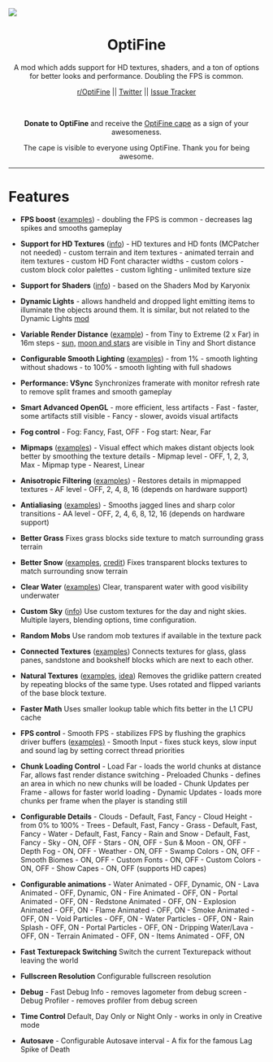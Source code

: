 ![](https://raw.githubusercontent.com/frogweezer/optifine/.GITHUB/ASSETS/OptiFine.png)

<div align="center">
  <h1>OptiFine</h1>

  A mod which adds support for HD textures, shaders, and a ton of options for better looks and performance. Doubling the FPS is common.

  [r/OptiFine](https://www.minecraftforum.net/linkout?remoteUrl=https%253a%252f%252fwww.reddit.com%252fr%252fOptifine%252f") || [Twitter](https://twitter.com/sp614x) || [Issue Tracker](https://github.com/sp614x/optifine/issues)

  <br>

  **Donate to OptiFine** and receive the [OptiFine cape](http://i.imgur.com/zXIkv.png) as a sign of your awesomeness.

  The cape is visible to everyone using OptiFine. Thank you for being awesome.
</div>

---

# Features

* **FPS boost** ([examples](http://imgur.com/a/4NhyN#0)) - doubling the FPS is common - decreases lag spikes and smooths gameplay

* **Support for HD Textures** (<a href="" target="">info</a>) - HD textures and HD fonts (MCPatcher not needed) - custom terrain and item textures - animated terrain and item textures - custom HD Font character widths - custom colors - custom block color palettes - custom lighting - unlimited texture size

* **Support for Shaders** ([info](http://www.minecraftforum.net/forums/mapping-and-modding/minecraft-mods/1286604-shaders-mod-updated-by-karyonix)) - based on the Shaders Mod by Karyonix

* **Dynamic Lights** - allows handheld and dropped light emitting items to illuminate the objects around them. It is similar, but not related to the Dynamic Lights [mod](http://www.minecraftforum.net/forums/mapping-and-modding/minecraft-mods/1272478-dynamic-lights)

* **Variable Render Distance** ([example](http://i.imgur.com/qT3P3.png)) - from Tiny to Extreme (2 x Far) in 16m steps - [sun,](http://i.imgur.com/WZCmN.png) [moon and stars](http://i.imgur.com/z9hBK.png) are visible in Tiny and Short distance

* **Configurable Smooth Lighting** ([examples](http://imgur.com/a/q89Qb#0)) - from 1% - smooth lighting without shadows - to 100% - smooth lighting with full shadows

* **Performance: VSync** Synchronizes framerate with monitor refresh rate to remove split frames and smooth gameplay

* **Smart Advanced OpenGL** - more efficient, less artifacts - Fast - faster, some artifacts still visible - Fancy - slower, avoids visual artifacts

* **Fog control** - Fog: Fancy, Fast, OFF - Fog start: Near, Far

* **Mipmaps** ([examples](http://imgur.com/a/7YNwh#0)) - Visual effect which makes distant objects look better by smoothing the texture details - Mipmap level - OFF, 1, 2, 3, Max - Mipmap type - Nearest, Linear

* **Anisotropic Filtering** ([examples](http://imgur.com/a/rtZBx#0)) - Restores details in mipmapped textures - AF level - OFF, 2, 4, 8, 16 (depends on hardware support)

* **Antialiasing** ([examples](http://imgur.com/a/rtZBx#0)) - Smooths jagged lines and sharp color transitions - AA level - OFF, 2, 4, 6, 8, 12, 16 (depends on hardware support)

* **Better Grass** Fixes grass blocks side texture to match surrounding grass terrain

* **Better Snow** ([examples](http://imgur.com/a/FkoDA#0), [credit](/linkout?remoteUrl=http%253a%252f%252fwww.reddit.com%252fr%252fMinecraft%252fcomments%252fnbtzv%252fshall_i_continue_with_this_simple_change%252f)) Fixes transparent blocks textures to match surrounding snow terrain

* **Clear Water** ([examples](http://imgur.com/a/en4Yf#0)) Clear, transparent water with good visibility underwater

* **Custom Sky** (<a href="" target="">info</a>) Use custom textures for the day and night skies. Multiple layers, blending options, time configuration.

* **Random Mobs** Use random mob textures if available in the texture pack

* **Connected Textures** ([examples](http://imgur.com/a/YQz3b#0)) Connects textures for glass, glass panes, sandstone and bookshelf blocks which are next to each other.

* **Natural Textures** ([examples](http://imgur.com/a/A6ujp#0), [idea](http://www.minecraftforum.net/topic/468764-)) Removes the gridlike pattern created by repeating blocks of the same type. Uses rotated and flipped variants of the base block texture.

* **Faster Math** Uses smaller lookup table which fits better in the L1 CPU cache

* **FPS control** - Smooth FPS - stabilizes FPS by flushing the graphics driver buffers ([examples)](http://imgur.com/a/QsOdl#0) - Smooth Input - fixes stuck keys, slow input and sound lag by setting correct thread priorities

* **Chunk Loading Control** - Load Far - loads the world chunks at distance Far, allows fast render distance switching - Preloaded Chunks - defines an area in which no new chunks will be loaded - Chunk Updates per Frame - allows for faster world loading - Dynamic Updates - loads more chunks per frame when the player is standing still

* **Configurable Details** - Clouds - Default, Fast, Fancy - Cloud Height - from 0% to 100% - Trees - Default, Fast, Fancy - Grass - Default, Fast, Fancy - Water - Default, Fast, Fancy - Rain and Snow - Default, Fast, Fancy - Sky - ON, OFF - Stars - ON, OFF - Sun & Moon - ON, OFF - Depth Fog - ON, OFF - Weather - ON, OFF - Swamp Colors - ON, OFF - Smooth Biomes - ON, OFF - Custom Fonts - ON, OFF - Custom Colors - ON, OFF - Show Capes - ON, OFF (supports HD capes)

* **Configurable animations** - Water Animated - OFF, Dynamic, ON - Lava Animated - OFF, Dynamic, ON - Fire Animated - OFF, ON - Portal Animated - OFF, ON - Redstone Animated - OFF, ON - Explosion Animated - OFF, ON - Flame Animated - OFF, ON - Smoke Animated - OFF, ON - Void Particles - OFF, ON - Water Particles - OFF, ON - Rain Splash - OFF, ON - Portal Particles - OFF, ON - Dripping Water/Lava - OFF, ON - Terrain Animated - OFF, ON - Items Animated - OFF, ON

* **Fast Texturepack Switching** Switch the current Texturepack without leaving the world

* **Fullscreen Resolution** Configurable fullscreen resolution

* **Debug** - Fast Debug Info - removes lagometer from debug screen - Debug Profiler - removes profiler from debug screen

* **Time Control** Default, Day Only or Night Only - works in only in Creative mode

* **Autosave** - Configurable Autosave interval - A fix for the famous Lag Spike of Death
